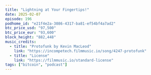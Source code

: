 ```yaml
---
title: "Lightning at Your Fingertips!"
date: 2025-02-07
episode: 196
podhome_id: "e21f4e2a-3086-4317-ba81-ef54bf4a7ad2"
btc_price_usd: "97,500"
btc_price_eur: "93,600"
block_height: "882,448"
music_credits:
  - title: "Protofunk by Kevin MacLeod"
    link: "https://incompetech.filmmusic.io/song/4247-protofunk"
  - title: "License"
    link: "https://filmmusic.io/standard-license"
tags: ["bitcoin", "podcast"]
---
```


